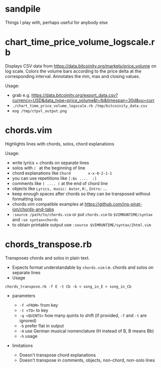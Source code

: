 # sandpile
Things I play with, perhaps useful for anybody else

chart_time_price_volume_logscale.rb
===================================
Displays CSV data from https://data.bitcoinity.org/markets/price_volume on log scale. Colors the volume bars according to the price delta at the corresponding interval. Annotates the min, max and closing values.

Usage:

* grab e.g. https://data.bitcoinity.org/export_data.csv?currency=USD&data_type=price_volume&t=lb&timespan=30d&vu=curr
* `./chart_time_price_volume_logscale.rb /tmp/bitcoinity_data.csv`
* `eog /tmp/ctpvl_output.png`

chords.vim
==========
Highlights lines with chords, solos, chord explanations

Usage:

* write lyrics + chords on separate lines
* solos with `𝅘𝅥𝅮 ` at the beginning of line
* chord explanations like `Chord        x-x-0-2-1-1`
* you can use repetitions like `[:6x ....  :]`
* comments like `( .... )` at the end of chord line
* objects like `Lyrics, music: Autor`, `R:`, `Intro:` ...
* keep enough spaces after chords so they can be transposed without formatting loss
* chords.vim compatible examples at https://github.com/ins-pirat-ion/chords-and-tabs
* `:source /path/to/chords.vim` or put `chords.vim` to `$VIMRUNTIME/syntax` and `:se syntax=chords`
* to obtain printable output use `:source $VIMRUNTIME/syntax/2html.vim`

chords_transpose.rb
===================
Transposes chords and solos in plain text.

* Expects format understandable by `chords.vim` i.e. chords and solos on separate lines
* Usage
```
chords_transpose.rb -f E -t Cb -b < song_in_E > song_in_Cb
```
* parameters
  * `-f <FROM>` from key
  * `-t <TO>` to key
  * `-q <QUINTS>` how many quints to shift (if provided, `-f` and `-t` are ignored)
  * `-b` prefer flat in output
  * `-H` use German musical nomenclature (H instead of B, B means Bb)
  * `-h` usage

* limitations
  * Doesn't transpose chord explanations
  * Doesn't transpose in comments, objects, non-chord, non-solo lines
